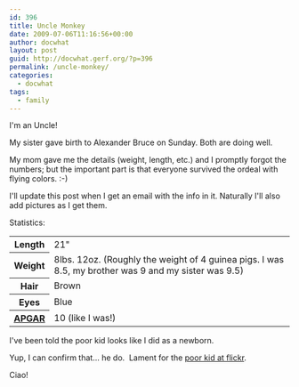 ```yaml
---
id: 396
title: Uncle Monkey
date: 2009-07-06T11:16:56+00:00
author: docwhat
layout: post
guid: http://docwhat.gerf.org/?p=396
permalink: /uncle-monkey/
categories:
  - docwhat
tags:
  - family
---
```

I'm an Uncle!

My sister gave birth to Alexander Bruce on Sunday.  Both are doing well.

My mom gave me the details (weight, length, etc.) and I promptly forgot the numbers; but the important part is that everyone survived the ordeal with flying colors. :-)

I'll update this post when I get an email with the info in it.  Naturally I'll also add pictures as I get them.

Statistics:

<table border="0">
<tbody>
<tr>
<th>Length</th>
<td>21"</td>
</tr>
<tr>
<th>Weight</th>
<td>8lbs. 12oz. (Roughly the weight of 4 guinea pigs. I was  8.5, my brother was 9 and my sister was 9.5)</td>
</tr>
<tr>
<th>Hair</th>
<td>Brown</td>
</tr>
<tr>
<th>Eyes</th>
<td>Blue</td>
</tr>
<tr>
<th><a href="http://kidshealth.org/parent/newborn/first_days/apgar.html">APGAR</a></th>
<td>10 (like I was!)</td>
</tr>
</tbody></table>

I've been told the poor kid looks like I did as a newborn.

Yup, I can confirm that... he do.  Lament for the [poor kid at
flickr](https://www.flickr.com/photos/docwhat/sets/72157621387476120/ "Photos of Alexander Bruce").

Ciao!
